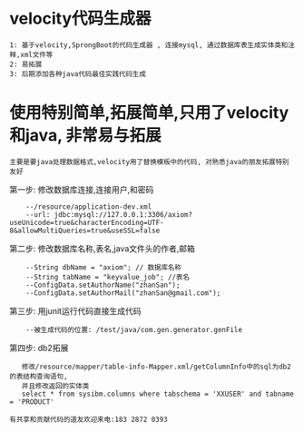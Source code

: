 # velocity代码生成器
```
1: 基于velocity,SprongBoot的代码生成器 , 连接mysql, 通过数据库表生成实体类和注释,xml文件等
2: 易拓展
3: 后期添加各种java代码最佳实践代码生成
```
# 使用特别简单,拓展简单,只用了velocity和java, 非常易与拓展
```
主要是要java处理数据格式,velocity用了替换模板中的代码, 对熟悉java的朋友拓展特别友好
```
第一步: 修改数据库连接,连接用户,和密码 
```
    --/resource/application-dev.xml
    --url: jdbc:mysql://127.0.0.1:3306/axiom?useUnicode=true&characterEncoding=UTF-8&allowMultiQueries=true&useSSL=false
```

第二步: 修改数据库名称,表名,java文件头的作者,邮箱
```
    --String dbName = "axiom"; // 数据库名称
    --String tabName = "keyvalue_job"; //表名
    --ConfigData.setAuthorName("zhanSan");
    --ConfigData.setAuthorMail("zhanSan@gmail.com");
```  

第三步: 用junit运行代码直接生成代码
```
    --被生成代码的位置: /test/java/com.gen.generator.genFile
```

第四步: db2拓展
```
   修改/resource/mapper/table-info-Mapper.xml/getColumnInfo中的sql为db2的表结构查询语句,
   并且修改返回的实体类
   select * from sysibm.columns where tabschema = 'XXUSER' and tabname = 'PRODUCT' 
```

```
有共享和贡献代码的道友欢迎来电:183 2872 0393
```
